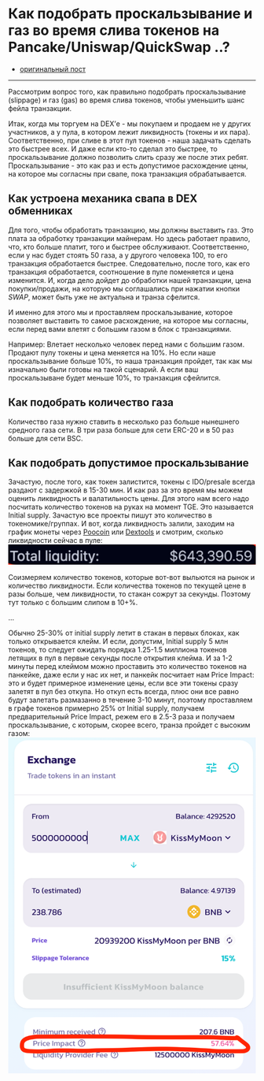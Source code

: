 # Как подобрать проскальзывание и газ во время слива токенов на Pancake/Uniswap/QuickSwap ..?
- [оригинальный пост](https://t.me/idoresearch/282)
---

Рассмотрим вопрос того, как правильно подобрать проскальзывание (slippage) и газ (gas) во время слива токенов, чтобы уменьшить шанс фейла транзакции.

Итак, когда мы торгуем на DEX’е - мы покупаем и продаем не у других участников, а у пула, в котором лежит ликвидность (токены и их пара). Соответственно, при сливе в этот пул токенов - наша задачать сделать это быстрее всех. И даже если кто-то сделал это быстрее, то проскальзывание должно позволить слить сразу же после этих ребят. Проскальзывание - это как раз и есть допустимое расхождение цены, на которое мы согласны при свапе, пока транзакция обрабатывается. 

## Как устроена механика свапа в DEX обменниках
Для того, чтобы обработать транзакцию, мы должны выставить газ. Это плата за обработку транзакции майнерам. Но здесь работает правило, что, кто больше платит, того и быстрее обслуживают. Соответственно, если у нас будет стоять 50 газа, а у другого человека 100, то его транзакция обработается быстрее. Следовательно, после того, как его транзакция обработается, соотношение в пуле поменяется и цена изменится. И, когда дело дойдет до обработки нашей транзакции, цена покупки/продажи, на которую мы соглашались при нажатии кнопки *SWAP*, может быть уже не актуальна и транза сфелится.

И именно для этого мы и проставляем проскальзывание, которое позволяет выставить то самое расхождение, на которое мы согласны, если перед вами влетят с большим газом в блок с транзакциями. 

Например:
Влетает несколько человек перед нами с большим газом. Продают пулу токены и цена меняется на 10%. Но если нашe проскальзывание больше 10%, то наша транзакция пройдет, так как мы изначально были готовы на такой сценарий. А если ваш проскальзыване будет меньше 10%, то транзакция сфейлится.

## Как подобрать количество газа
Количество газа нужно ставить в несколько раз больше нынешнего средного газа сети. В три раза больше для сети ERC-20 и в 50 раз больше для сети BSC.


## Как подобрать допустимое проскальзывание
Зачастую, после того, как токен залистится, токены с IDO/presale всегда раздают с задержкой в 15-30 мин. И как раз за это время мы можем оценить ликвидность и валатильность цены. Для этого нам всего надо посчитать количество токенов на руках на момент TGE. Это называется Initial supply. Зачастую все проекты пишут это количество в токеномике/группах. И вот, когда ликвидность залили, заходим на график монеты через [Poocoin](https://poocoin.app/) или [Dextools](https://www.dextools.io/app/) и смотрим, сколько ликвидности сейчас в пуле:
![](_attachments/3a5e691ffb68cc204e6abd588fda91bd.png)

Соизмеряем количество токенов, которые вот-вот выльются на рынок и количество ликвидности. Если количества токенов по текущей цене в разы больше, чем ликвидности, то стакан сожрут за секунды. Поэтому тут только с большим слипом в 10+%.

...

Обычно 25-30% от initial supply летит в стакан в первых блоках, как только открывается клейм. И если, допустим, Initial supply 5 млн токенов, то следует ожидать порядка 1.25-1.5 миллиона токенов летящих в пул в первые секунды после открытия клейма. И за 1-2 минуты перед клеймом можно проставить это количество токенов на панкейке, даже если у нас их нет, и панкейк посчитает нам Price Impact: это и будет примерное изменение цены, если все эти токены сразу залетят в пул без откупа. 
Но откуп есть всегда, плюс они все равно будут залетать размазанно в течение 3-10 минут, поэтому проставляем в графе токенов примерно 25% от Initial supply, получаем предварительный Price Impact, режем его в 2.5-3 раза и получаем проскальзывание, с которым, скорее всего, транза пройдет с высоким газом:
![](_attachments/9fa0d18c7f8dd42b346dfb4cb5da5d6f.png)